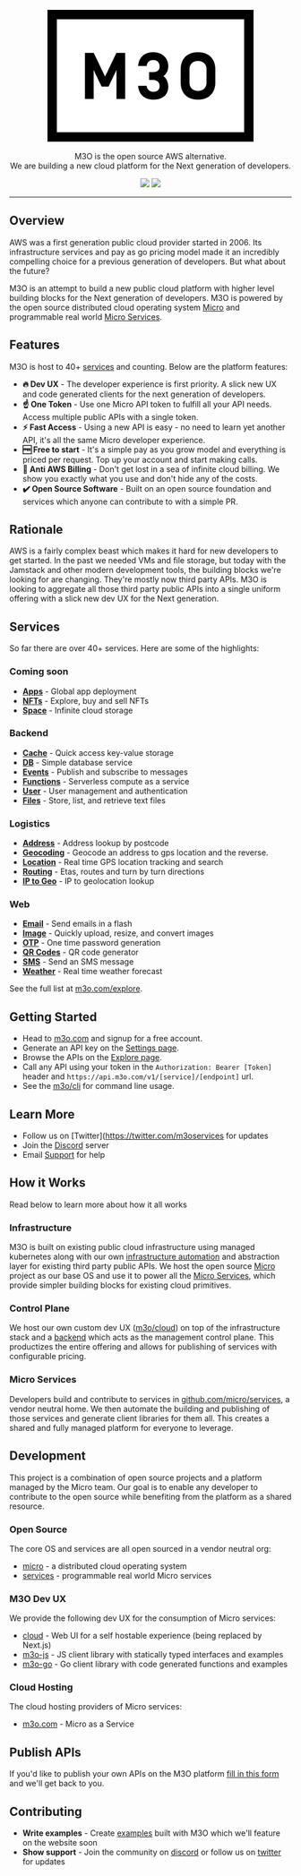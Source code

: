 <p align="center">
	<a href="https://m3o.com" style="color: #333333;">
		<img src="images/m3o.png" />
	</a>
</p>
<p align="center">M3O is the open source AWS alternative.<br>We are building a new cloud platform for the Next generation of developers.</p>
<p align="center">
	<a href="https://discord.gg/TBR9bRjd6Z"><img src="https://img.shields.io/badge/join-discord-purple"></a>
	<a href="https://m3o.com"><img src="https://img.shields.io/badge/signup-now-green"></a>
</p>

---

## Overview

AWS was a first generation public cloud provider started in 2006. Its infrastructure services and pay as go pricing model made it an incredibly 
compelling choice for a previous generation of developers. But what about the future? 

M3O is an attempt to build a new public cloud platform with higher level building blocks for the Next generation of developers. 
M3O is powered by the open source distributed cloud operating system [Micro](https://github.com/micro/micro) and programmable real world [Micro Services](https://github.com/micro/services).

## Features

M3O is host to 40+ [services](#services) and counting. Below are the platform features:

- **🔥 Dev UX** - The developer experience is first priority. A slick new UX and code generated clients for the next generation of developers.
- **☝️ One Token** - Use one Micro API token to fulfill all your API needs. Access multiple public APIs with a single token.
- **⚡ Fast Access** - Using a new API is easy - no need to learn yet another API, it's all the same Micro developer experience.
- **🆓 Free to start** - It's a simple pay as you grow model and everything is priced per request. Top up your account and start making calls.
- **🚫 Anti AWS Billing** - Don't get lost in a sea of infinite cloud billing. We show you exactly what you use and don't hide any of the costs.
- **✔️ Open Source Software** - Built on an open source foundation and services which anyone can contribute to with a simple PR.

## Rationale

AWS is a fairly complex beast which makes it hard for new developers to get started. In the past we needed VMs and file storage, but today with the Jamstack 
and other modern development tools, the building blocks we're looking for are changing. They're mostly now third party APIs. M3O is looking to 
aggregate all those third party public APIs into a single uniform offering with a slick new dev UX for the Next generation.

## Services

So far there are over 40+ services. Here are some of the highlights:

### Coming soon

- [**Apps**](https://m3o.com/app) - Global app deployment
- [**NFTs**](https://m3o.com/nft) - Explore, buy and sell NFTs
- [**Space**](https://m3o.com/space) - Infinite cloud storage

### Backend

- [**Cache**](https://m3o.com/cache) - Quick access key-value storage
- [**DB**](https://m3o.com/db) - Simple database service
- [**Events**](https://m3o.com/event) - Publish and subscribe to messages
- [**Functions**](https://m3o.com/function) - Serverless compute as a service
- [**User**](https://m3o.com/user) - User management and authentication
- [**Files**](https://m3o.com/file) - Store, list, and retrieve text files

### Logistics

- [**Address**](https://m3o.com/address) - Address lookup by postcode
- [**Geocoding**](https://m3o.com/geocoding) - Geocode an address to gps location and the reverse.
- [**Location**](https://m3o.com/location) - Real time GPS location tracking and search
- [**Routing**](https://m3o.com/routing) - Etas, routes and turn by turn directions
- [**IP to Geo**](https://m3o.com/ip) - IP to geolocation lookup

### Web

- [**Email**](https://m3o.com/email) - Send emails in a flash
- [**Image**](https://m3o.com/image) - Quickly upload, resize, and convert images
- [**OTP**](https://m3o.com/otp) - One time password generation
- [**QR Codes**](https://m3o.com/qr) - QR code generator
- [**SMS**](https://m3o.com/sms) - Send an SMS message
- [**Weather**](https://m3o.com/weather) - Real time weather forecast

See the full list at [m3o.com/explore](https://m3o.com/explore).

## Getting Started

- Head to [m3o.com](https://m3o.com) and signup for a free account.
- Generate an API key on the [Settings page](https://m3o.com/account/keys).
- Browse the APIs on the [Explore page](https://m3o.com/explore).
- Call any API using your token in the `Authorization: Bearer [Token]` header and `https://api.m3o.com/v1/[service]/[endpoint]` url.
- See the [m3o/cli](cli) for command line usage.

## Learn More

- Follow us on [Twitter](https://twitter.com/m3oservices for updates
- Join the [Discord](https://discord.gg/TBR9bRjd6Z) server
- Email [Support](mailto:support@m3o.com) for help

## How it Works

Read below to learn more about how it all works

### Infrastructure

M3O is built on existing public cloud infrastructure using managed kubernetes along with our own [infrastructure automation](https://github.com/m3o/platform) 
and abstraction layer for existing third party public APIs. We host the open source [Micro](https://github.com/micro/micro) project as our base OS and 
use it to power all the [Micro Services](https://github.com/micro/services), which provide simpler building blocks for existing cloud primitives.

### Control Plane

We host our own custom dev UX ([m3o/cloud](https://github.com/m3o/cloud)) on top of the infrastructure stack and a [backend](https://github.com/m3o/backend) 
which acts as the management control plane. This productizes the entire offering and allows for publishing of services with configurable pricing.

### Micro Services

Developers build and contribute to services in [github.com/micro/services](https://github.com/micro/services), a vendor neutral home. We then automate the 
building and publishing of those services and generate client libraries for them all. This creates a shared and fully managed platform for everyone to leverage.

## Development

This project is a combination of open source projects and a platform managed by the Micro team. Our goal is to enable any developer to 
contribute to the open source while benefiting from the platform as a shared resource.

### Open Source

The core OS and services are all open sourced in a vendor neutral org:

- [micro](https://github.com/micro/micro) - a distributed cloud operating system
- [services](https://github.com/micro/services) - programmable real world Micro services

### M3O Dev UX

We provide the following dev UX for the consumption of Micro services:

- [cloud](https://github.com/m3o/cloud) - Web UI for a self hostable experience (being replaced by Next.js)
- [m3o-js](https://github.com/m3o/m3o-js) - JS client library with statically typed interfaces and examples
- [m3o-go](https://github.com/m3o/m3o-go) - Go client library with code generated functions and examples

### Cloud Hosting

The cloud hosting providers of Micro services:

- [m3o.com](https://m3o.com) - Micro as a Service

## Publish APIs

If you'd like to publish your own APIs on the M3O platform [fill in this form](https://forms.gle/9SQV6DdLNDzSRQ477) and we'll get back to you.

## Contributing

- **Write examples** - Create [examples](examples) built with M3O which we'll feature on the website soon
- **Show support** - Join the community on [discord](https://discord.gg/TBR9bRjd6Z) or follow us on [twitter](https://twitter.com/m3oservices) for updates
